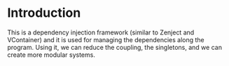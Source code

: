 # Introduction

This is a dependency injection framework (similar to Zenject and VContainer) and it is used for managing the dependencies along the program. Using it, we can reduce the coupling, the singletons, and we can create more modular systems.
